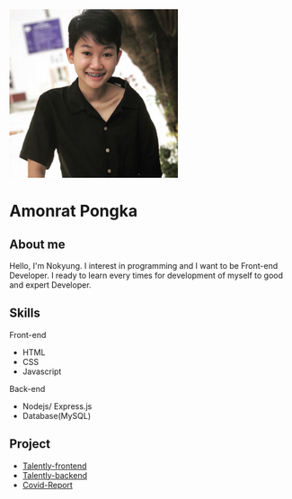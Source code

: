<img style="width: 300px; height: 300px" src="https://github.com/P-Amonrat/P-Amonrat/blob/master/IMG_0202.jpg?raw=true">

# Amonrat Pongka

## About me

Hello, I'm Nokyung. I interest in programming and I want to be Front-end Developer. 
I ready to learn every times for development of myself to good and expert Developer.

## Skills

Front-end
- HTML
- CSS
- Javascript

Back-end
- Nodejs/ Express.js
- Database(MySQL)

## Project
- [Talently-frontend](https://github.com/patrick-mint/Talently-frontend)
- [Talently-backend](https://github.com/patrick-mint/Talently-backend)
- [Covid-Report](https://github.com/P-Amonrat/new-devcamp/tree/main/Personal%20Project)
